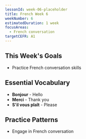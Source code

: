 ```yaml
---
lessonId: week-06-placeholder
title: French Week 6
weekNumber: 6
estimatedDuration: 1 week
focusAreas:
  - French conversation
targetCEFR: A1
---
```


## This Week's Goals

- Practice French conversation skills

## Essential Vocabulary

- **Bonjour** - Hello
- **Merci** - Thank you
- **S'il vous plaît** - Please

## Practice Patterns

- Engage in French conversation
